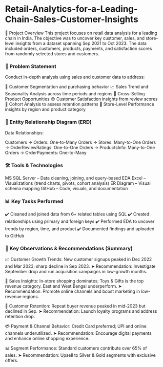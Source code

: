 # Retail-Analytics-for-a-Leading-Chain-Sales-Customer-Insights
📘 Project Overview
This project focuses on retail data analysis for a leading chain in India. The objective was to uncover key customer, sales, and store-level insights from a dataset spanning Sep 2021 to Oct 2023. The data included orders, customers, products, payments, and satisfaction scores from randomly selected stores and customers.

### 🎯 Problem Statement
Conduct in-depth analysis using sales and customer data to address:

👥 Customer Segmentation and purchasing behavior
📈 Sales Trend and Seasonality Analysis across time periods and regions
🔄 Cross-Selling Product Opportunities
😊 Customer Satisfaction insights from review scores
🔁 Cohort Analysis to assess retention patterns
🏪 Store-Level Performance insights by region and product category

### 🧱 Entity Relationship Diagram (ERD)

Data Relationships:

Customers → Orders: One-to-Many
Orders → Stores: Many-to-One
Orders → OrderReviewRatings: One-to-One
Orders → ProductsInfo: Many-to-One
Orders → OrderPayments: One-to-Many

### 🛠️ Tools & Technologies
MS SQL Server – Data cleaning, joining, and query-based EDA
Excel – Visualizations (trend charts, pivots, cohort analysis)
ER Diagram – Visual schema mapping
GitHub – Code, visuals, and documentation

### 📊 Key Tasks Performed
✔️ Cleaned and joined data from 6+ related tables using SQL
✔️ Created relationships using primary and foreign keys
✔️ Performed EDA to uncover trends by region, time, and product
✔️ Documented findings and uploaded to GitHub 

### 📌 Key Observations & Recommendations (Summary)
📈 Customer Growth Trends: New customer signups peaked in Dec 2022 and Mar 2023; sharp decline in Sep 2023.
➤ Recommendation: Investigate September drop and run acquisition campaigns in low-growth months.

🏪 Sales Insights: In-store shopping dominates; Toys & Gifts is the top revenue category. East and West Bengal underperform.
➤ Recommendation: Promote online channels and boost marketing in low-revenue regions.

🔁 Customer Retention: Repeat buyer revenue peaked in mid-2023 but declined in Sep.
➤ Recommendation: Launch loyalty programs and address retention drop.

💳 Payment & Channel Behavior: Credit Card preferred; UPI and online channels underutilized.
➤ Recommendation: Encourage digital payments and enhance online shopping experience.

📊 Segment Performance: Standard customers contribute over 65% of sales.
➤ Recommendation: Upsell to Silver & Gold segments with exclusive offers.

